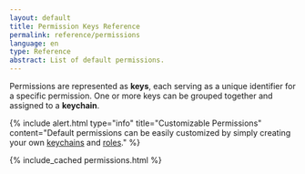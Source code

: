 ```yaml
---
layout: default
title: Permission Keys Reference 
permalink: reference/permissions
language: en
type: Reference
abstract: List of default permissions.
---
```



Permissions are represented as <b>keys</b>, each serving as a unique identifier for a specific permission. One or more keys can be grouped together and assigned to a <b>keychain</b>.<br>

{% include alert.html type="info" title="Customizable Permissions" content="Default permissions can be easily customized by simply creating your own <a href='https://docs.khulnasoft.com/cloud/security/keychains/#keychains-management'>keychains</a> and <a href='https://docs.khulnasoft.com/cloud/security/roles/'>roles</a>."
%}

<div style="overflow-x:auto;">
{% include_cached permissions.html %}
</div>
